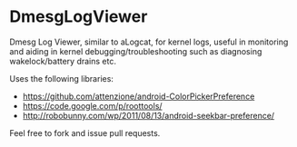 DmesgLogViewer
==============

Dmesg Log Viewer, similar to aLogcat, for kernel logs, useful in monitoring and aiding in kernel debugging/troubleshooting such as diagnosing wakelock/battery 
drains etc.

Uses the following libraries:

 - https://github.com/attenzione/android-ColorPickerPreference
 - https://code.google.com/p/roottools/
 - http://robobunny.com/wp/2011/08/13/android-seekbar-preference/

Feel free to fork and issue pull requests.
